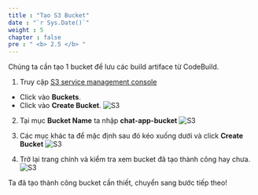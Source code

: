 ```yaml
---
title : "Tạo S3 Bucket"
date : "`r Sys.Date()`"
weight : 5
chapter : false
pre : " <b> 2.5 </b> "
---
```


Chúng ta cần tạo 1 bucket để lưu các build artiface từ CodeBuild.

1. Truy cập [S3 service management console](https://eu-west-2.console.aws.amazon.com/s3/home)
  + Click vào **Buckets**.
  + Click vào **Create Bucket**.
![S3](/images/2.prerequisite/042-createbucket.png)

2. Tại mục **Bucket Name** ta nhập **chat-app-bucket**
![S3](/images/2.prerequisite/043-createbucket.png)

3. Các mục khác ta để mặc định sau đó kéo xuống dưới và click **Create Bucket**
![S3](/images/2.prerequisite/044-createbucket.png)

4. Trở lại trang chính và kiểm tra xem bucket đã tạo thành công hay chưa.
![S3](/images/2.prerequisite/045-createbucket.png)

Ta đã tạo thành công bucket cần thiết, chuyển sang bước tiếp theo!